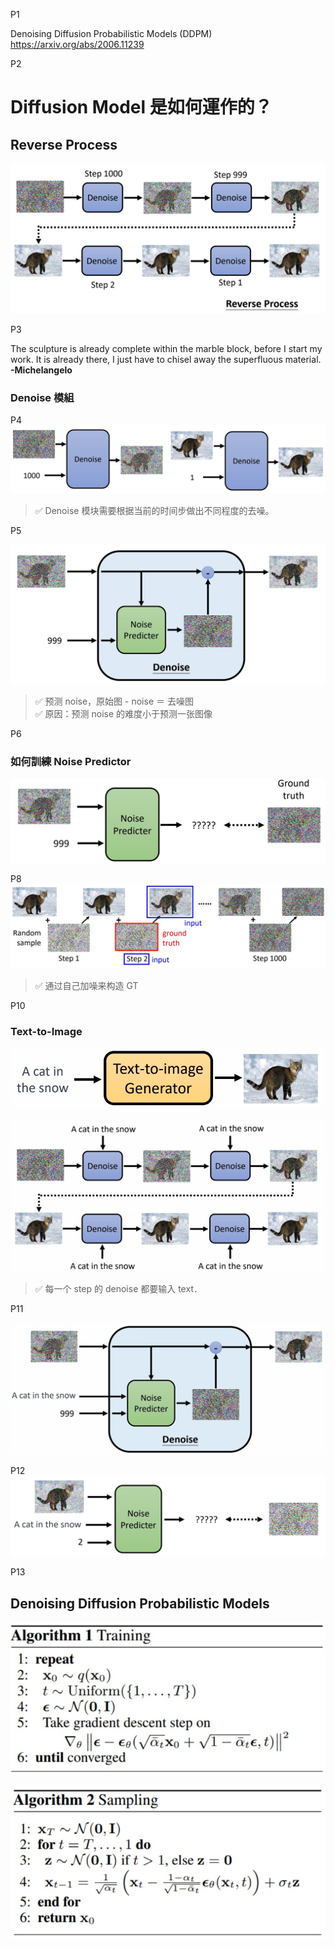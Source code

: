 
P1   

Denoising Diffusion Probabilistic Models (DDPM)   
<https://arxiv.org/abs/2006.11239>    


P2   
# Diffusion Model 是如何運作的？

## Reverse Process

![](../assets/lhy1-2.png) 



P3  


The sculpture is already complete within the marble block, before I start my work. It is already there, I just have to chisel away the superfluous material. **-Michelangelo**    

### Denoise 模組

P4   
![](../assets/lhy1-4-1.png) 


> &#x2705; Denoise 模块需要根据当前的时间步做出不同程度的去噪。   

P5   

![](../assets/lhy1-5.png) 

> &#x2705; 预测 noise，原始图 - noise ＝ 去噪图    
> &#x2705; 原因：预测 noise 的难度小于预测一张图像    


P6   
### 如何訓練 Noise Predictor 


![](../assets/lhy1-6-1.png) 


P8    
![](../assets/lhy1-8-1.png) 

> &#x2705; 通过自己加噪来构造 GT    


P10   
### Text-to-Image 

![](../assets/lhy1-10-1.png) 

![](../assets/lhy1-10-2.png) 

> &#x2705; 每一个 step 的 denoise 都要输入 text．    

P11

![](../assets/lhy1-11-1.png) 


P12  
![](../assets/lhy1-12-1.png) 

P13   
## Denoising Diffusion Probabilistic Models

![](../assets/lhy1-13-3.png) 

![](../assets/lhy1-13-2.png) 

